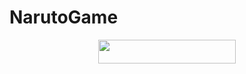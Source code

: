 # NarutoGame
<p align="center"><a href="https://heroku.com/deploy?template=https://github.com/Darklightning2008/NarutoGame"> <img src="https://img.shields.io/badge/Deploy%20To%20Heroku-black?style=for-the-badge&logo=heroku" width="220" height="38.45"/></a></p>

